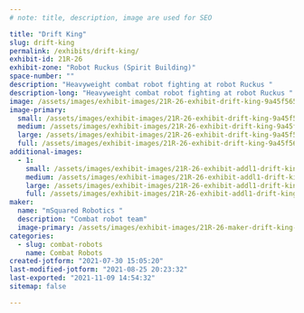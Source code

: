 ```yaml
---
# note: title, description, image are used for SEO

title: "Drift King"
slug: drift-king
permalink: /exhibits/drift-king/
exhibit-id: 21R-26
exhibit-zone: "Robot Ruckus (Spirit Building)"
space-number: ""
description: "Heavyweight combat robot fighting at robot Ruckus "
description-long: "Heavyweight combat robot fighting at robot Ruckus "
image: /assets/images/exhibit-images/21R-26-exhibit-drift-king-9a45f565-68ee-4e97-bdf6-2c1cfb41f43d-large.jpeg
image-primary: 
  small: /assets/images/exhibit-images/21R-26-exhibit-drift-king-9a45f565-68ee-4e97-bdf6-2c1cfb41f43d-small.jpeg
  medium: /assets/images/exhibit-images/21R-26-exhibit-drift-king-9a45f565-68ee-4e97-bdf6-2c1cfb41f43d-medium.jpeg
  large: /assets/images/exhibit-images/21R-26-exhibit-drift-king-9a45f565-68ee-4e97-bdf6-2c1cfb41f43d-large.jpeg
  full: /assets/images/exhibit-images/21R-26-exhibit-drift-king-9a45f565-68ee-4e97-bdf6-2c1cfb41f43d-full.jpeg
additional-images: 
  - 1:
    small: /assets/images/exhibit-images/21R-26-exhibit-addl1-drift-king-9399eb7e-7294-4e75-8641-a50229ca9fdd-small.jpeg
    medium: /assets/images/exhibit-images/21R-26-exhibit-addl1-drift-king-9399eb7e-7294-4e75-8641-a50229ca9fdd-medium.jpeg
    large: /assets/images/exhibit-images/21R-26-exhibit-addl1-drift-king-9399eb7e-7294-4e75-8641-a50229ca9fdd-large.jpeg
    full: /assets/images/exhibit-images/21R-26-exhibit-addl1-drift-king-9399eb7e-7294-4e75-8641-a50229ca9fdd-full.jpeg
maker: 
  name: "mSquared Robotics "
  description: "Combat robot team"
  image-primary: /assets/images/exhibit-images/21R-26-maker-drift-king-6641ac70-a15b-4139-b0a1-ac50aa409d68-medium.jpeg
categories: 
  - slug: combat-robots
    name: Combat Robots
created-jotform: "2021-07-30 15:05:20"
last-modified-jotform: "2021-08-25 20:23:32"
last-exported: "2021-11-09 14:54:32"
sitemap: false

---
```

